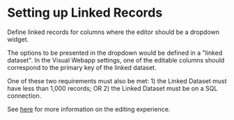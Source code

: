 # Setting up Linked Records

Define linked records for columns where the editor should be a dropdown widget.

The options to be presented in the dropdown would be defined in a "linked dataset". In the Visual Webapp settings, one of the editable columns should correspond to the primary key of the linked dataset.

One of these two requirements must also be met: 1) the Linked Dataset must have less than 1,000 records; OR 2) the Linked Dataset must be on a SQL connection.

See [here](data-table-features) for more information on the editing experience.
